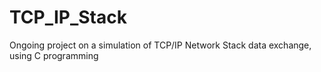 # TCP_IP_Stack
Ongoing project on a simulation of TCP/IP Network Stack data exchange, using C programming
